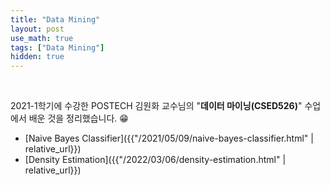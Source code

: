 ```yaml
---
title: "Data Mining"
layout: post
use_math: true
tags: ["Data Mining"]
hidden: true
---
```


<br/>

2021-1학기에 수강한 POSTECH 김원화 교수님의 "**데이터 마이닝(CSED526)**" 수업에서 배운 것을 정리했습니다. 😁

- [Naive Bayes Classifier]({{"/2021/05/09/naive-bayes-classifier.html" | relative_url}})
- [Density Estimation]({{"/2022/03/06/density-estimation.html" | relative_url}})